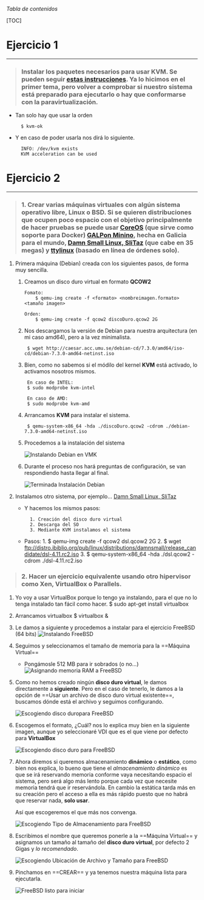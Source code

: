 _Tabla de contenidos_

[TOC]

# Ejercicio 1
-------------

> ### Instalar los paquetes necesarios para usar KVM. Se pueden seguir [estas instrucciones](https://wiki.debian.org/KVM#Installation). Ya lo hicimos en el primer tema, pero volver a comprobar si nuestro sistema está preparado para ejecutarlo o hay que conformarse con la paravirtualización.

* Tan solo hay que usar la orden 

		$ kvm-ok

* Y en caso de poder usarla nos dirá lo siguiente.

		INFO: /dev/kvm exists
		KVM acceleration can be used



# Ejercicio 2
-------------

> ### 1. Crear varias máquinas virtuales con algún sistema operativo libre, Linux o BSD. Si se quieren distribuciones que ocupen poco espacio con el objetivo principalmente de hacer pruebas se puede usar [CoreOS](http://coreos.com/) (que sirve como soporte para Docker) [GALPon Minino](http://minino.galpon.org/en), hecha en Galicia para el mundo, [Damn Small Linux, SliTaz](http://www.damnsmalllinux.org/download.html) (que cabe en 35 megas) y [ttylinux](http://ttylinux.net/) (basado en línea de órdenes solo). 

1. Primera máquina (Debian) creada con los siguientes pasos, de forma muy sencilla.

	1. Creamos un disco duro virtual en formato **QCOW2**

		~~~
		Fomato:
			$ qemu-img create -f <formato> <nombreimagen.formato> <tamaño imagen>

        Orden:
			$ qemu-img create -f qcow2 discoDuro.qcow2 2G
		~~~

	2. Nos descargamos la versión de Debian para nuestra arquitectura (en mi caso amd64), pero a la vez minimalista.

			$ wget http://caesar.acc.umu.se/debian-cd/7.3.0/amd64/iso-cd/debian-7.3.0-amd64-netinst.iso

	3. Bien, como no sabemos si el módilo del kernel **KVM** está activado, lo activamos nosotros mismos.

        	En caso de INTEL:
    		$ sudo modprobe kvm-intel

            En caso de AMD:
            $ sudo modprobe kvm-amd

	4. Arrancamos **KVM** para instalar el sistema.

			$ qemu-system-x86_64 -hda ./discoDuro.qcow2 -cdrom ./debian-7.3.0-amd64-netinst.iso

	5. Procedemos a la instalación del sistema

		![Instalando Debian en VMK](https://raw.github.com/oskyar/InfraestructuraVirtual/master/Tema5/img/Ej2-1-InstalandoDebianVMK.png)

    6. Durante el proceso nos hará preguntas de configuración, se van respondiendo hasta llegar al final.

        ![Terminada Instalación Debian](https://raw.github.com/oskyar/InfraestructuraVirtual/master/Tema5/img/Ej2-2-TerminadaInstalacionDebian.png)

2. Instalamos otro sistema, por ejemplo... [Damn Small Linux, SliTaz](http://www.damnsmalllinux.org/download.html)
	* Y hacemos los mismos pasos:

			1. Creación del disco duro virtual
			2. Descarga del SO
			3. Mediante KVM instalamos el sistema

	* Pasos:
            1. $ qemu-img create -f qcow2 dsl.qcow2 2G
			2. $ wget ftp://distro.ibiblio.org/pub/linux/distributions/damnsmall/release_candidate/dsl-4.11.rc2.iso
			3. $ qemu-system-x86_64 -hda ./dsl.qcow2 -cdrom ./dsl-4.11.rc2.iso


> ### 2. Hacer un ejercicio equivalente usando otro hipervisor como Xen, VirtualBox o Parallels.

1. Yo voy a usar VirtualBox porque lo tengo ya instalando, para el que no lo tenga instalado tan fácil como hacer.
		$ sudo apt-get install virtualbox
        
2. Arrancamos virtualbox
 		$ virtualbox &
        
3. Le damos a siguiente y procedemos a instalar para el ejercicio FreeBSD (64 bits)
	![Instalando FreeBSD](https://raw.github.com/oskyar/InfraestructuraVirtual/master/Tema5/img/ej2-3-InstalandoBSDconVB.png)
    
4. Seguimos y seleccionamos el tamaño de memoria para la ==Máquina Virtual==
	* Pongámosle 512 MB para ir sobrados (o no...)
	![Asignando memoria RAM a FreeBSD](https://raw.github.com/oskyar/InfraestructuraVirtual/master/Tema5/img/ej2-4-AsignandoRAM.png)
    
5.  Como no hemos creado ningún **disco duro virtual**, le damos directamente a **siguiente**. Pero en el caso de tenerlo, le damos a la opción de ==Usar un archivo de disco duro virtual existente==, buscamos dónde está el archivo y seguimos configurando.

	![Escogiendo disco duropara FreeBSD](https://raw.github.com/oskyar/InfraestructuraVirtual/master/Tema5/img/ej2-5-CogiendoDiscoDuroVirtual.png)

6. Escogemos el formato, ¿Cuál? nos lo explica muy bien en la siguiente imagen, aunque yo seleccionaré VDI que es el que viene por defecto para **VirtualBox**

	![Escogiendo disco duro para FreeBSD](https://raw.github.com/oskyar/InfraestructuraVirtual/master/Tema5/img/ej2-6-EscogiendoFormato.png)

7. Ahora diremos si queremos almacenamiento **dinámico** o **estático**, como bien nos explica, lo bueno que tiene el *almacenamiento dinámico* es que se irá reservando memoria conforme vaya necesitando espacio el sistema, pero será algo más lento porque cada vez que necesite memoria tendrá que ir reservándola. En cambio la estática tarda más en su creación pero el acceso a ella es más rápido puesto que no habrá que reservar nada, **solo usar**.

	Así que escogeremos el que más nos convenga.
    
	![Escogiendo Tipo de Almacenamiento para FreeBSD](https://raw.github.com/oskyar/InfraestructuraVirtual/master/Tema5/img/ej2-7-TipoAlmacenamiento.png)

8. Escribimos el nombre que queremos ponerle a la ==Máquina Virtual== y asignamos un tamaño al tamaño del **disco duro virtual**, por defecto 2 Gigas y *lo recomendado*.
	
	![Escogiendo Ubicación de Archivo y Tamaño para FreeBSD](https://raw.github.com/oskyar/InfraestructuraVirtual/master/Tema5/img/ej2-8-UbicacionArchivoYTamaño.png)

9. Pinchamos en ==CREAR== y ya tenemos nuestra máquina lista para ejecutarla.

	![FreeBSD listo para iniciar](https://raw.github.com/oskyar/InfraestructuraVirtual/master/Tema5/img/ej2-9-MaquinaInstalada.png)

